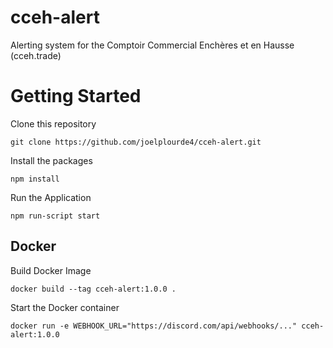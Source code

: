 # cceh-alert
Alerting system for the Comptoir Commercial Enchères et en Hausse (cceh.trade)

# Getting Started

Clone this repository
```
git clone https://github.com/joelplourde4/cceh-alert.git
```

Install the packages
```
npm install
```

Run the Application
```
npm run-script start
```

## Docker
Build Docker Image
```
docker build --tag cceh-alert:1.0.0 .
```

Start the Docker container
```
docker run -e WEBHOOK_URL="https://discord.com/api/webhooks/..." cceh-alert:1.0.0
```